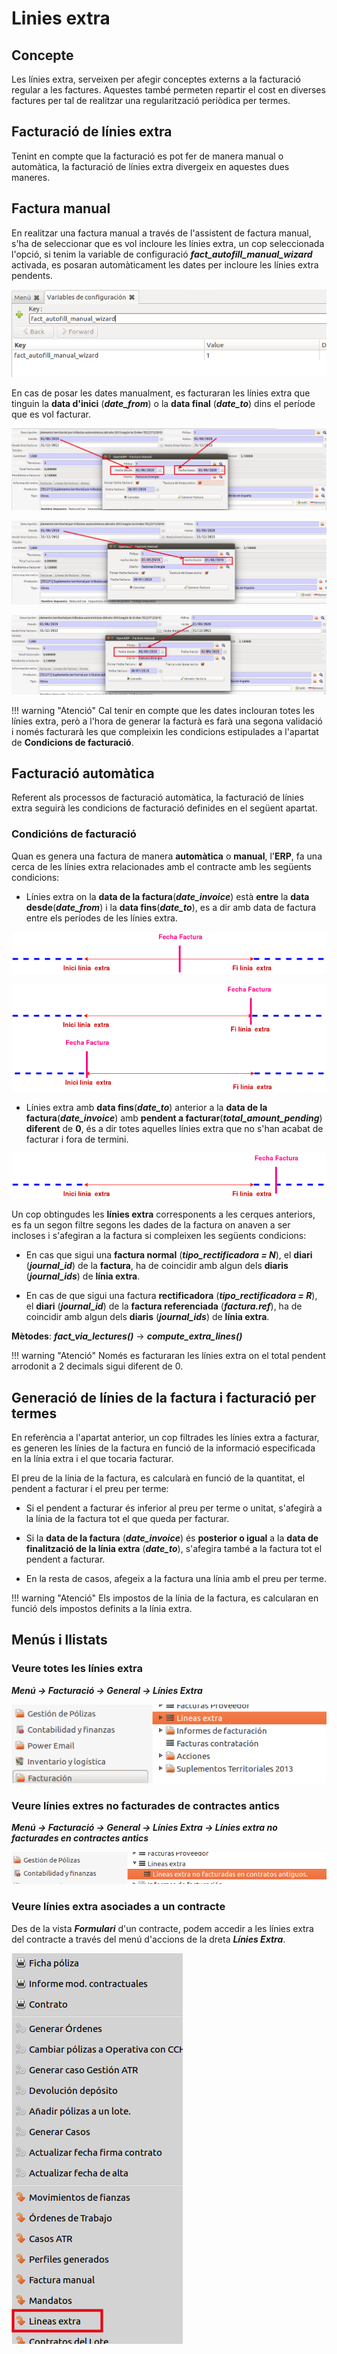 # Linies extra

## Concepte
Les línies extra, serveixen per afegir conceptes externs a la facturació regular
a les factures. Aquestes també permeten repartir el cost en diverses factures
per tal de realitzar una regularització periòdica per termes.

## Facturació de línies extra
Tenint en compte que la facturació es pot fer de manera manual o automàtica,
la facturació de línies extra divergeix en aquestes dues maneres.

## Factura manual

En realitzar una factura manual a través de l'assistent de factura manual, s'ha
de seleccionar que es vol incloure les línies extra, un cop seleccionada
l'opció, si tenim la variable de configuració ***fact_autofill_manual_wizard***
activada, es posaran automàticament les dates per incloure les línies extra
pendents.


![](_static/lineas_extra/config_autofill_manual.png)


En cas de posar les dates manualment, es facturaran les línies extra que
tinguin la **data d'inici** (***date_from***) o la **data final**
(***date_to***) dins el període que es vol facturar.


![](_static/lineas_extra/manual_invoice_1.png)

![](_static/lineas_extra/manual_invoice_2.png)

![](_static/lineas_extra/manual_invoice_3.png)


!!! warning "Atenció"
    Cal tenir en compte que les dates inclouran totes les línies extra, però a l'hora de generar la facturà es farà una segona validació i només facturarà
    les que compleixin les condicions estipulades a l'apartat de
    **Condicions de facturació**.

## Facturació automàtica

Referent als processos de facturació automàtica, la facturació de línies extra
seguirà les condicions de facturació definides en el següent apartat.

### Condicións de facturació

Quan es genera una factura de manera **automàtica** o **manual**, l'**ERP**,
fa una cerca de les línies extra relacionades amb el contracte amb les següents condicions:

- Línies extra on la **data de la factura**(***date_invoice***) està **entre**
la **data desde**(***date_from***) i la **data fins**(***date_to***), es
a dir amb data de factura entre els períodes de les línies extra.

![](_static/lineas_extra/fact_under_line.png)

![](_static/lineas_extra/under_period_extrem.png)


- Línies extra amb **data fins**(***date_to***) anterior a
la **data de la factura**(***date_invoice***) amb **pendent a
facturar**(***total_amount_pending***) **diferent** de **0**, és a dir
totes aquelles línies extra que no s'han acabat de facturar i fora de termini.


![](_static/lineas_extra/past_linde.png)

Un cop obtingudes les **línies extra** corresponents a les cerques
anteriors, es fa un segon filtre segons les dades de la factura on anaven
a ser incloses i s'afegiran a la factura si compleixen les següents condicions:


- En cas que sigui una **factura normal** (***tipo_rectificadora = N***), el
**diari** (***journal_id***) de la **factura**, ha de coincidir amb algun dels
**diaris** (***journal_ids***) de **línia extra**.


- En cas de que sigui una factura **rectificadora**
(***tipo_rectificadora = R***), el **diari** (***journal_id***) de
la **factura referenciada** (***factura.ref***),
ha de coincidir amb algun dels **diaris** (***journal_ids***)
de **línia extra**.


**Mètodes**: ***fact_via_lectures()*** &rarr; ***compute_extra_lines()***

!!! warning "Atenció"
    Només es facturaran les línies extra on el total pendent
    arrodonit a 2 decimals sigui diferent de 0.

## Generació de línies de la factura i facturació per termes

En referència a l'apartat anterior, un cop filtrades les línies extra a
facturar, es generen les línies de la factura en funció de la informació
especificada en la línia extra i el que tocaria facturar.

El preu de la línia de la factura, es calcularà en funció de la quantitat, el
pendent a facturar i el preu per terme:

- Si el pendent a facturar és inferior al preu per terme o unitat, s'afegirà
a la línia de la factura tot el que queda per facturar.

- Si la **data de la factura** (***date_invoice***) és **posterior o igual**
    a la **data de finalització de la línia extra** (***date_to***), s'afegira
    també a la factura tot el pendent a facturar.

- En la resta de casos, afegeix a la factura una línia amb el preu per
    terme.

!!! warning "Atenció"
    Els impostos de la línia de la factura, es calcularan en funció
    dels impostos definits a la línia extra.

## Menús i llistats

### Veure totes les línies extra

***Menú &rarr; Facturació &rarr; General &rarr; Línies Extra***


![](_static/lineas_extra/extra_general.png)

### Veure línies extres no facturades de contractes antics

***Menú &rarr; Facturació &rarr; General &rarr; Línies Extra &rarr; Línies extra no facturades en contractes antics***


![](_static/lineas_extra/extra_antics.png)

### Veure línies extra asociades a un contracte


Des de la vista ***Formulari*** d'un contracte, podem accedir a les línies
extra del contracte a través del menú d'accions de la dreta ***Línies Extra***.


![](_static/lineas_extra/extra_contrato.png)
